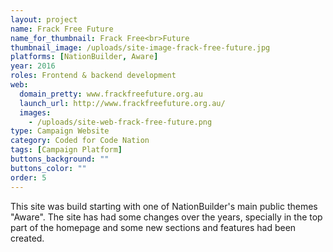 ```yaml
---
layout: project
name: Frack Free Future
name_for_thumbnail: Frack Free<br>Future
thumbnail_image: /uploads/site-image-frack-free-future.jpg
platforms: [NationBuilder, Aware]
year: 2016
roles: Frontend & backend development
web:
  domain_pretty: www.frackfreefuture.org.au
  launch_url: http://www.frackfreefuture.org.au/
  images:
    - /uploads/site-web-frack-free-future.png
type: Campaign Website
category: Coded for Code Nation
tags: [Campaign Platform]
buttons_background: ""
buttons_color: ""
order: 5
---
```


This site was build starting with one of NationBuilder's main public themes "Aware". The site has had some changes over the years, specially in the top part of the homepage and some new sections and features had been created.